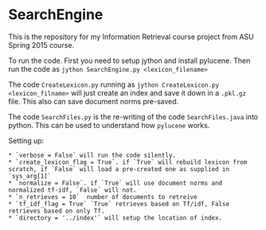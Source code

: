 # SearchEngine
This is the repository for my Information Retrieval course project from ASU Spring 2015 course.

To run the code. First you need to setup jython and install pylucene.
Then run the code as `jython SearchEngine.py <lexicon_filename>`

The code `CreateLexicon.py` running as `jython CreateLexicon.py <lexicon_filname>` will just create an index and save it down in a `.pkl.gz` file. This also can save document norms pre-saved. 

The code `SearchFiles.py` is the re-writing of the code `SearchFiles.java` into python. This can be used to understand how `pylucene` works. 

Setting up:

	* `verbose = False` will run the code silently.
	* `create_lexicon_flag = True`. if `True` will rebuild lexicon from scratch, if `False` will load a pre-created one as supplied in `sys_arg[1]`
	* `normalize = False`. if `True` will use document norms and normalized tf-idf, `False` will not.
	* `n_retrieves = 10`  number of documents to retreive
	* `tf_idf_flag = True` `True` retrieves based on Tf/idf, False retrieves based on only Tf. 
	* `directory = '../index'` will setup the location of index. 
